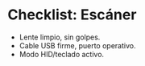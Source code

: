 # Checklist: Escáner
- Lente limpio, sin golpes.
- Cable USB firme, puerto operativo.
- Modo HID/teclado activo.
